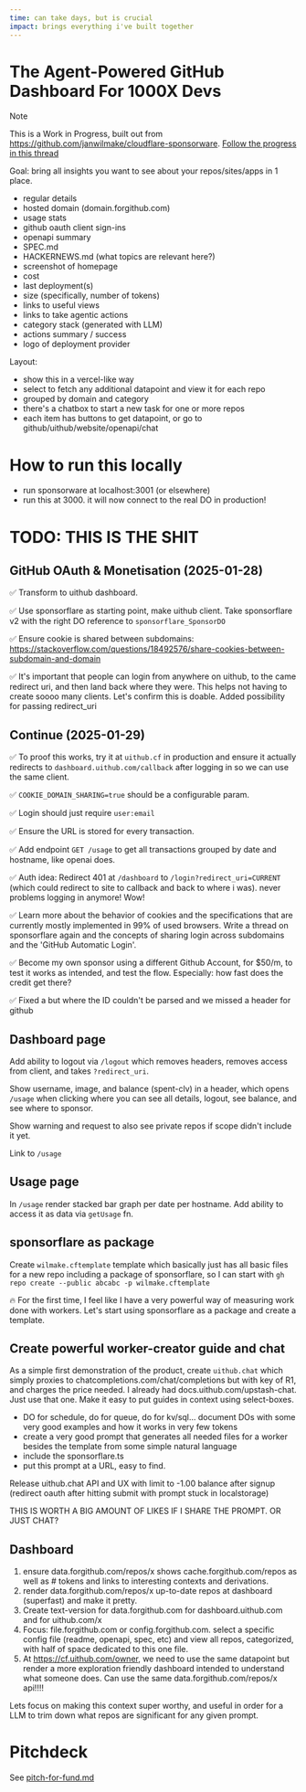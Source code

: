 ```yaml
---
time: can take days, but is crucial
impact: brings everything i've built together
---
```


# The Agent-Powered GitHub Dashboard For 1000X Devs

> [!NOTE]
> This is a Work in Progress, built out from https://github.com/janwilmake/cloudflare-sponsorware. [Follow the progress in this thread](https://x.com/janwilmake/status/1883817352287924463)

Goal: bring all insights you want to see about your repos/sites/apps in 1 place.

- regular details
- hosted domain (domain.forgithub.com)
- usage stats
- github oauth client sign-ins
- openapi summary
- SPEC.md
- HACKERNEWS.md (what topics are relevant here?)
- screenshot of homepage
- cost
- last deployment(s)
- size (specifically, number of tokens)
- links to useful views
- links to take agentic actions
- category stack (generated with LLM)
- actions summary / success
- logo of deployment provider

Layout:

- show this in a vercel-like way
- select to fetch any additional datapoint and view it for each repo
- grouped by domain and category
- there's a chatbox to start a new task for one or more repos
- each item has buttons to get datapoint, or go to github/uithub/website/openapi/chat

# How to run this locally

- run sponsorware at localhost:3001 (or elsewhere)
- run this at 3000. it will now connect to the real DO in production!

# TODO: THIS IS THE SHIT

## GitHub OAuth & Monetisation (2025-01-28)

✅ Transform to uithub dashboard.

✅ Use sponsorflare as starting point, make uithub client. Take sponsorflare v2 with the right DO reference to `sponsorflare_SponsorDO`

✅ Ensure cookie is shared between subdomains:
https://stackoverflow.com/questions/18492576/share-cookies-between-subdomain-and-domain

✅ It's important that people can login from anywhere on uithub, to the came redirect uri, and then land back where they were. This helps not having to create soooo many clients. Let's confirm this is doable. Added possibility for passing redirect_uri

## Continue (2025-01-29)

✅ To proof this works, try it at `uithub.cf` in production and ensure it actually redirects to `dashboard.uithub.com/callback` after logging in so we can use the same client.

✅ `COOKIE_DOMAIN_SHARING=true` should be a configurable param.

✅ Login should just require `user:email`

✅ Ensure the URL is stored for every transaction.

✅ Add endpoint `GET /usage` to get all transactions grouped by date and hostname, like openai does.

✅ Auth idea: Redirect 401 at `/dashboard` to `/login?redirect_uri=CURRENT` (which could redirect to site to callback and back to where i was). never problems logging in anymore! Wow!

✅ Learn more about the behavior of cookies and the specifications that are currently mostly implemented in 99% of used browsers. Write a thread on sponsorflare again and the concepts of sharing login across subdomains and the 'GitHub Automatic Login'.

✅ Become my own sponsor using a different Github Account, for $50/m, to test it works as intended, and test the flow. Especially: how fast does the credit get there?

✅ Fixed a but where the ID couldn't be parsed and we missed a header for github

## Dashboard page

Add ability to logout via `/logout` which removes headers, removes access from client, and takes `?redirect_uri`.

Show username, image, and balance (spent-clv) in a header, which opens `/usage` when clicking where you can see all details, logout, see balance, and see where to sponsor.

Show warning and request to also see private repos if scope didn't include it yet.

Link to `/usage`

## Usage page

In `/usage` render stacked bar graph per date per hostname. Add ability to access it as data via `getUsage` fn.

## sponsorflare as package

Create `wilmake.cftemplate` template which basically just has all basic files for a new repo including a package of sponsorflare, so I can start with `gh repo create --public abcabc -p wilmake.cftemplate`

🔥 For the first time, I feel like I have a very powerful way of measuring work done with workers. Let's start using sponsorflare as a package and create a template.

## Create powerful worker-creator guide and chat

As a simple first demonstration of the product, create `uithub.chat` which simply proxies to chatcompletions.com/chat/completions but with key of R1, and charges the price needed. I already had docs.uithub.com/upstash-chat. Just use that one. Make it easy to put guides in context using select-boxes.

- DO for schedule, do for queue, do for kv/sql... document DOs with some very good examples and how it works in very few tokens
- create a very good prompt that generates all needed files for a worker besides the template from some simple natural language
- include the sponsorflare.ts
- put this prompt at a URL, easy to find.

Release uithub.chat API and UX with limit to -1.00 balance after signup (redirect oauth after hitting submit with prompt stuck in localstorage)

THIS IS WORTH A BIG AMOUNT OF LIKES IF I SHARE THE PROMPT. OR JUST CHAT?

## Dashboard

1. ensure data.forgithub.com/repos/x shows cache.forgithub.com/repos as well as # tokens and links to interesting contexts and derivations.
2. render data.forgithub.com/repos/x up-to-date repos at dashboard (superfast) and make it pretty.
3. Create text-version for data.forgithub.com for dashboard.uithub.com and for uithub.com/x
4. Focus: file.forgithub.com or config.forgithub.com. select a specific config file (readme, openapi, spec, etc) and view all repos, categorized, with half of space dedicated to this one file.
5. At https://cf.uithub.com/owner, we need to use the same datapoint but render a more exploration friendly dashboard intended to understand what someone does. Can use the same data.forgithub.com/repos/x api!!!!

Lets focus on making this context super worthy, and useful in order for a LLM to trim down what repos are significant for any given prompt.

# Pitchdeck

See [pitch-for-fund.md](./pitch-for-fund.md)
